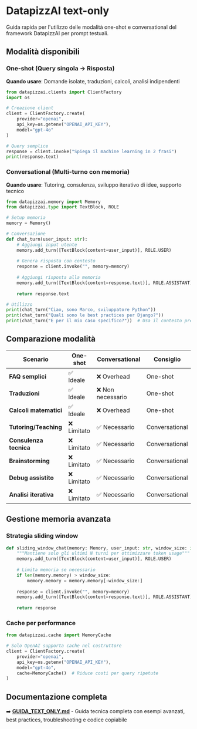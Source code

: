 # DatapizzAI text-only

Guida rapida per l'utilizzo delle modalità one-shot e conversational del framework DatapizzAI per prompt testuali.

## Modalità disponibili

### One-shot (Query singola → Risposta)
**Quando usare**: Domande isolate, traduzioni, calcoli, analisi indipendenti

```python
from datapizzai.clients import ClientFactory
import os

# Creazione client
client = ClientFactory.create(
    provider="openai",
    api_key=os.getenv("OPENAI_API_KEY"),
    model="gpt-4o"
)

# Query semplice
response = client.invoke("Spiega il machine learning in 2 frasi")
print(response.text)
```

### Conversational (Multi-turno con memoria)
**Quando usare**: Tutoring, consulenza, sviluppo iterativo di idee, supporto tecnico

```python
from datapizzai.memory import Memory
from datapizzai.type import TextBlock, ROLE

# Setup memoria
memory = Memory()

# Conversazione
def chat_turn(user_input: str):
    # Aggiungi input utente
    memory.add_turn([TextBlock(content=user_input)], ROLE.USER)
    
    # Genera risposta con contesto
    response = client.invoke("", memory=memory)
    
    # Aggiungi risposta alla memoria
    memory.add_turn([TextBlock(content=response.text)], ROLE.ASSISTANT)
    
    return response.text

# Utilizzo
print(chat_turn("Ciao, sono Marco, sviluppatore Python"))
print(chat_turn("Quali sono le best practices per Django?"))
print(chat_turn("E per il mio caso specifico?"))  # Usa il contesto precedente
```

## Comparazione modalità

| Scenario | One-shot | Conversational | Consiglio |
|----------|----------|----------------|-----------|
| **FAQ semplici** | ✅ Ideale | ❌ Overhead | One-shot |
| **Traduzioni** | ✅ Ideale | ❌ Non necessario | One-shot |
| **Calcoli matematici** | ✅ Ideale | ❌ Overhead | One-shot |
| **Tutoring/Teaching** | ❌ Limitato | ✅ Necessario | Conversational |
| **Consulenza tecnica** | ❌ Limitato | ✅ Necessario | Conversational |
| **Brainstorming** | ❌ Limitato | ✅ Necessario | Conversational |
| **Debug assistito** | ❌ Limitato | ✅ Necessario | Conversational |
| **Analisi iterativa** | ❌ Limitato | ✅ Necessario | Conversational |

## Gestione memoria avanzata

### Strategia sliding window
```python
def sliding_window_chat(memory: Memory, user_input: str, window_size: int = 6):
    """Mantiene solo gli ultimi N turni per ottimizzare token usage"""
    memory.add_turn([TextBlock(content=user_input)], ROLE.USER)
    
    # Limita memoria se necessario
    if len(memory.memory) > window_size:
        memory.memory = memory.memory[-window_size:]
    
    response = client.invoke("", memory=memory)
    memory.add_turn([TextBlock(content=response.text)], ROLE.ASSISTANT)
    
    return response
```

### Cache per performance
```python
from datapizzai.cache import MemoryCache

# Solo OpenAI supporta cache nel costruttore
client = ClientFactory.create(
    provider="openai",
    api_key=os.getenv("OPENAI_API_KEY"),
    model="gpt-4o",
    cache=MemoryCache()  # Riduce costi per query ripetute
)
```

## Documentazione completa

➡️ **[GUIDA_TEXT_ONLY.md](GUIDA_TEXT_ONLY.md)** - Guida tecnica completa con esempi avanzati, best practices, troubleshooting e codice copiabile